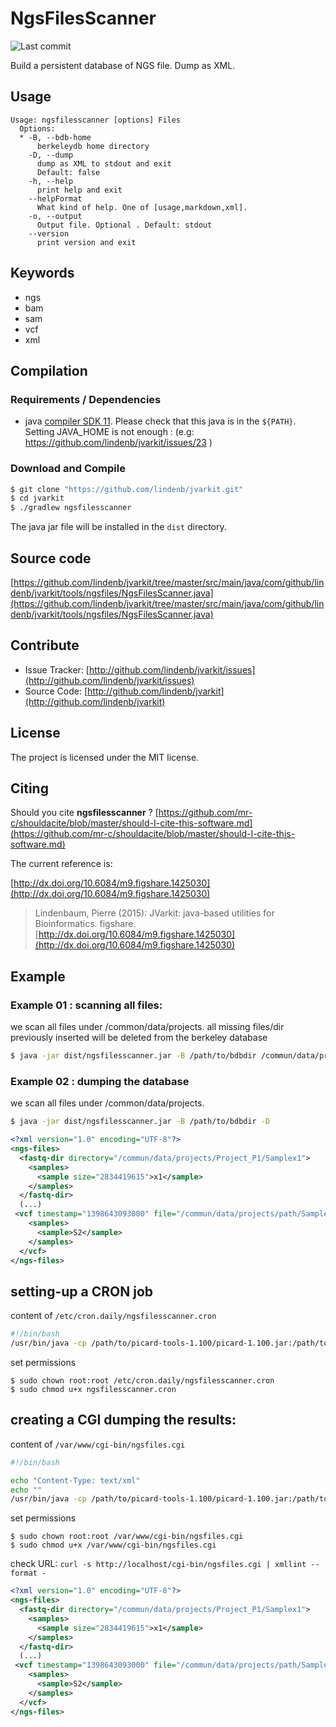 # NgsFilesScanner

![Last commit](https://img.shields.io/github/last-commit/lindenb/jvarkit.png)

Build a persistent database of NGS file. Dump as XML.


## Usage

```
Usage: ngsfilesscanner [options] Files
  Options:
  * -B, --bdb-home
      berkeleydb home directory
    -D, --dump
      dump as XML to stdout and exit
      Default: false
    -h, --help
      print help and exit
    --helpFormat
      What kind of help. One of [usage,markdown,xml].
    -o, --output
      Output file. Optional . Default: stdout
    --version
      print version and exit

```


## Keywords

 * ngs
 * bam
 * sam
 * vcf
 * xml


## Compilation

### Requirements / Dependencies

* java [compiler SDK 11](https://jdk.java.net/11/). Please check that this java is in the `${PATH}`. Setting JAVA_HOME is not enough : (e.g: https://github.com/lindenb/jvarkit/issues/23 )


### Download and Compile

```bash
$ git clone "https://github.com/lindenb/jvarkit.git"
$ cd jvarkit
$ ./gradlew ngsfilesscanner
```

The java jar file will be installed in the `dist` directory.

## Source code 

[https://github.com/lindenb/jvarkit/tree/master/src/main/java/com/github/lindenb/jvarkit/tools/ngsfiles/NgsFilesScanner.java](https://github.com/lindenb/jvarkit/tree/master/src/main/java/com/github/lindenb/jvarkit/tools/ngsfiles/NgsFilesScanner.java)


## Contribute

- Issue Tracker: [http://github.com/lindenb/jvarkit/issues](http://github.com/lindenb/jvarkit/issues)
- Source Code: [http://github.com/lindenb/jvarkit](http://github.com/lindenb/jvarkit)

## License

The project is licensed under the MIT license.

## Citing

Should you cite **ngsfilesscanner** ? [https://github.com/mr-c/shouldacite/blob/master/should-I-cite-this-software.md](https://github.com/mr-c/shouldacite/blob/master/should-I-cite-this-software.md)

The current reference is:

[http://dx.doi.org/10.6084/m9.figshare.1425030](http://dx.doi.org/10.6084/m9.figshare.1425030)

> Lindenbaum, Pierre (2015): JVarkit: java-based utilities for Bioinformatics. figshare.
> [http://dx.doi.org/10.6084/m9.figshare.1425030](http://dx.doi.org/10.6084/m9.figshare.1425030)


## Example

### Example 01 : scanning all files:

we scan all files under /common/data/projects.
all missing files/dir previously inserted will be deleted from the berkeley database

```bash
$ java -jar dist/ngsfilesscanner.jar -B /path/to/bdbdir /commun/data/projects/
```
### Example 02 : dumping the database

we scan all files under /common/data/projects.

```bash
$ java -jar dist/ngsfilesscanner.jar -B /path/to/bdbdir -D 
```
```xml
<?xml version="1.0" encoding="UTF-8"?>
<ngs-files>
  <fastq-dir directory="/commun/data/projects/Project_P1/Samplex1">
    <samples>
      <sample size="2834419615">x1</sample>
    </samples>
  </fastq-dir>
  (...)
 <vcf timestamp="1398643093000" file="/commun/data/projects/path/Samples/S2/S2.varscan.annotations.vcf.gz" filename="S2.varscan.annotations.vcf.gz" modified="Mon Apr 28 01:58:13 CEST 2014" size="21053412">
    <samples>
      <sample>S2</sample>
    </samples>
  </vcf>
</ngs-files>
```
## setting-up a CRON job

content of `/etc/cron.daily/ngsfilesscanner.cron`
```bash
#!/bin/bash
/usr/bin/java -cp /path/to/picard-tools-1.100/picard-1.100.jar:/path/to/picard-tools-1.100/sam-1.100.jar:/path/to/picard-tools-1.100/tribble-1.100.jar:/path/to/picard-tools-1.100/variant-1.100.jar:/path/to/picard-tools-1.100/commons-jexl-2.1.1.jar:/path/to/picard-tools-1.100/commons-logging-1.1.1.jar:/path/to/je-5.0.34/lib/je-5.0.34.jar:/path/to/jvarkit-git/ngsfilesscanner.jar com.github.lindenb.jvarkit.tools.ngsfiles.NgsFilesScanner -B /var/www/cgi-bin/ngsfiles /commun/data/
```
set permissions
```
$ sudo chown root:root /etc/cron.daily/ngsfilesscanner.cron
$ sudo chmod u+x ngsfilesscanner.cron
```
## creating a CGI dumping the results:

content of `/var/www/cgi-bin/ngsfiles.cgi`
```bash
#!/bin/bash

echo "Content-Type: text/xml"
echo ""
/usr/bin/java -cp /path/to/picard-tools-1.100/picard-1.100.jar:/path/to/picard-tools-1.100/sam-1.100.jar:/path/to/picard-tools-1.100/tribble-1.100.jar:/path/to/picard-tools-1.100/variant-1.100.jar:/path/to/picard-tools-1.100/commons-jexl-2.1.1.jar:/path/to/picard-tools-1.100/commons-logging-1.1.1.jar:/path/to/je-5.0.34/lib/je-5.0.34.jar:/path/to/jvarkit-git/ngsfilesscanner.jar com.github.lindenb.jvarkit.tools.ngsfiles.NgsFilesScanner -B /var/www/cgi-bin/ngsfiles  -D
```

set permissions
```
$ sudo chown root:root /var/www/cgi-bin/ngsfiles.cgi
$ sudo chmod u+x /var/www/cgi-bin/ngsfiles.cgi
```

check URL: `curl -s http://localhost/cgi-bin/ngsfiles.cgi | xmllint --format -`
```xml
<?xml version="1.0" encoding="UTF-8"?>
<ngs-files>
  <fastq-dir directory="/commun/data/projects/Project_P1/Samplex1">
    <samples>
      <sample size="2834419615">x1</sample>
    </samples>
  </fastq-dir>
  (...)
 <vcf timestamp="1398643093000" file="/commun/data/projects/path/Samples/S2/S2.varscan.annotations.vcf.gz" filename="S2.varscan.annotations.vcf.gz" modified="Mon Apr 28 01:58:13 CEST 2014" size="21053412">
    <samples>
      <sample>S2</sample>
    </samples>
  </vcf>
</ngs-files>
```

